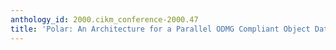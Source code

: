```yaml
---
anthology_id: 2000.cikm_conference-2000.47
title: 'Polar: An Architecture for a Parallel ODMG Compliant Object Database'
---
```

